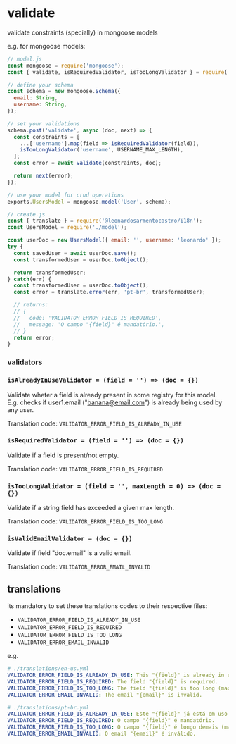 # validate

validate constraints (specially) in mongoose models

e.g. for mongoose models:

```js
// model.js
const mongoose = require('mongoose');
const { validate, isRequiredValidator, isTooLongValidator } = require('@leonardosarmentocastro/validate');

// define your schema
const schema = new mongoose.Schema({
  email: String,
  username: String,
});

// set your validations
schema.post('validate', async (doc, next) => {
  const constraints = [
    ...['username'].map(field => isRequiredValidator(field)),
    isTooLongValidator('username', USERNAME_MAX_LENGTH),
  ];
  const error = await validate(constraints, doc);

  return next(error);
});

// use your model for crud operations
exports.UsersModel = mongoose.model('User', schema);
```

```js
// create.js
const { translate } = require('@leonardosarmentocastro/i18n');
const UsersModel = require('./model');

const userDoc = new UsersModel({ email: '', username: 'leonardo' });
try {
  const savedUser = await userDoc.save();
  const transformedUser = userDoc.toObject();

  return transformedUser;
} catch(err) {
  const transformedUser = userDoc.toObject();
  const error = translate.error(err, 'pt-br', transformedUser);

  // returns:
  // {
  //   code: 'VALIDATOR_ERROR_FIELD_IS_REQUIRED',
  //   message: 'O campo "{field}" é mandatório.',
  // }
  return error;
}
```

### validators

### `isAlreadyInUseValidator = (field = '') => (doc = {})`


Validate wheter a field is already present in some registry for this model.
E.g. checks if user1.email ("banana@email.com") is already being used by any user.

Translation code: `VALIDATOR_ERROR_FIELD_IS_ALREADY_IN_USE`

### `isRequiredValidator = (field = '') => (doc = {})`

Validate if a field is present/not empty.

Translation code: `VALIDATOR_ERROR_FIELD_IS_REQUIRED`

### `isTooLongValidator = (field = '', maxLength = 0) => (doc = {})`

Validate if a string field has exceeded a given max length.

Translation code: `VALIDATOR_ERROR_FIELD_IS_TOO_LONG`

### `isValidEmailValidator = (doc = {})`

Validate if field "doc.email" is a valid email.

Translation code: `VALIDATOR_ERROR_EMAIL_INVALID`

## translations

its mandatory to set these translations codes to their respective files:

* `VALIDATOR_ERROR_FIELD_IS_ALREADY_IN_USE`
* `VALIDATOR_ERROR_FIELD_IS_REQUIRED`
* `VALIDATOR_ERROR_FIELD_IS_TOO_LONG`
* `VALIDATOR_ERROR_EMAIL_INVALID`

e.g.

```yml
# ./translations/en-us.yml
VALIDATOR_ERROR_FIELD_IS_ALREADY_IN_USE: This "{field}" is already in use.
VALIDATOR_ERROR_FIELD_IS_REQUIRED: The field "{field}" is required.
VALIDATOR_ERROR_FIELD_IS_TOO_LONG: The field "{field}" is too long (max length is {maxLength}).
VALIDATOR_ERROR_EMAIL_INVALID: The email "{email}" is invalid.

# ./translations/pt-br.yml
VALIDATOR_ERROR_FIELD_IS_ALREADY_IN_USE: Este "{field}" já está em uso.
VALIDATOR_ERROR_FIELD_IS_REQUIRED: O campo "{field}" é mandatório.
VALIDATOR_ERROR_FIELD_IS_TOO_LONG: O campo "{field}" é longo demais (máximo de caracteres é {maxLength}).
VALIDATOR_ERROR_EMAIL_INVALID: O email "{email}" é inválido.
```